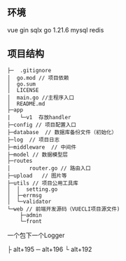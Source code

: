 ## 环境
vue
gin
sqlx
go 1.21.6
mysql
redis

## 项目结构
```shell
├─  .gitignore
│  go.mod // 项目依赖
│  go.sum
│  LICENSE
│  main.go //主程序入口
│  README.md
├─app
|   └─v1  存放handler
├─config // 项目配置入口   
├─database  // 数据库备份文件（初始化）
├─log  // 项目日志
├─middleware  // 中间件
├─model // 数据模型层
├─routes
│      router.go // 路由入口    
├─upload   // 图片等
├─utils // 项目公用工具库
│  │  setting.go 
│  ├─errmsg   
│  └─validator         
└─web // 前端开发源码（VUECLI项目源文件)
    ├─admin             
    └─front
```


一个包下一个Logger

├ alt+195
─ alt+196
└ alt+192